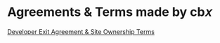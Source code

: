 # Agreements & Terms made by cb𝑥
<a href="./policies/DevExit.md">Developer Exit Agreement & Site Ownership Terms</a>
